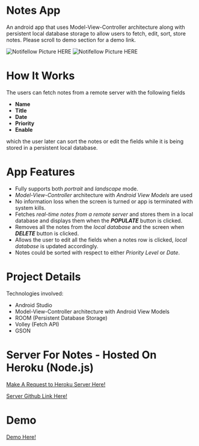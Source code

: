# Notes App
An android app that uses Model-View-Controller architecture along with persistent local database storage to 
allow users to fetch, edit, sort, store notes. Please scroll to demo section for a demo link. 

![Notifellow Picture HERE](https://www.dropbox.com/s/r5kfnxcbrcsisph/FullMAinActivity.PNG?raw=1)
![Notifellow Picture HERE](https://www.dropbox.com/s/tqa3teirkdbi7ca/secondActivity.PNG?raw=1)

# How It Works
The users can fetch notes from a remote server with the following fields
* __Name__
* __Title__
* __Date__
* __Priority__
* __Enable__

which the user later can sort the notes or edit the fields while it is being stored in a persistent local database.

# App Features
* Fully supports both _portrait_ and _landscape_ mode.
* _Model-View-Controller_ architecture with _Android View Models_ are used
* No information loss when the screen is turned or app is terminated with system kills.
* Fetches _real-time notes from a remote server_ and stores them in a local database and displays them when the _**POPULATE**_ button is clicked.
* Removes all the notes from the _local database_ and the screen when _**DELETE**_ button is clicked.
* Allows the user to edit all the fields when a notes row is clicked, _local database_ is updated accordingly.
* Notes could be sorted with respect to either _Priority Level_ or _Date_.

# Project Details
Technologies involved:
* Android Studio
* Model-View-Controller architecture with Android View Models
* ROOM (Persistent Database Storage)
* Volley (Fetch API)
* GSON 


# Server For Notes - Hosted On Heroku (Node.js)
[Make A Request to Heroku Server Here!](https://reminder-app-server-node.herokuapp.com/getReminders)

[Server Github Link Here!](https://github.com/ilkercankaya/NoteTaking-Server-Nodejs)

# Demo
[Demo Here!](https://youtu.be/qqCsT_c-ok8)
